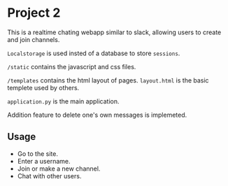 # Project 2

This is a realtime chating webapp similar to slack, allowing users to create and join channels.

`Localstorage` is used insted of a database to store `sessions`.

`/static` contains the javascript and css files.

`/templates` contains the html layout of pages. `layout.html` is the basic templete used by others.

`application.py` is the main application.

Addition feature to delete one's own messages is implemeted.

## Usage

- Go to the site.
- Enter a username.
- Join or make a new channel.
- Chat with other users.

